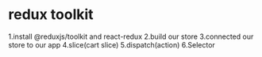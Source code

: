 # redux toolkit
1.install @reduxjs/toolkit and react-redux
2.build our store
3.connected our store to our app
4.slice(cart slice)
5.dispatch(action)
6.Selector



